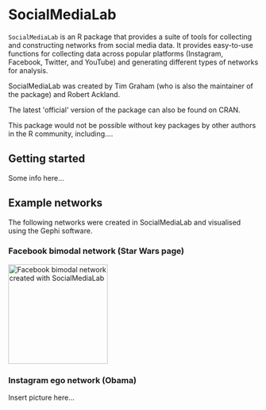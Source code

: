 # SocialMediaLab

`SocialMediaLab` is an R package that provides a suite of tools for collecting and constructing networks from social media data. It provides easy-to-use functions for collecting data across popular platforms (Instagram, Facebook, Twitter, and YouTube) and generating different types of networks for analysis.

SocialMediaLab was created by Tim Graham (who is also the maintainer of the package) and Robert Ackland.

The latest 'official' version of the package can also be found on CRAN.

This package would not be possible without key packages by other authors in the R community, including....

## Getting started

Some info here...

## Example networks

The following networks were created in SocialMediaLab and visualised using the Gephi software.

### Facebook bimodal network (Star Wars page)

<img src="https://raw.githubusercontent.com/voson-lab/SocialMediaLab/master/miscellaneous/exported_graph_images/Facebook_bimodal_network_socialmedialab_Star_Wars.png?token=AKw5r_WagSdf1f9L-peOJfKZZqIkMYwCks5WVRxNwA%3D%3D" alt="Facebook bimodal network created with SocialMediaLab" width="200" height="200"/>

### Instagram ego network (Obama)

Insert picture here...
